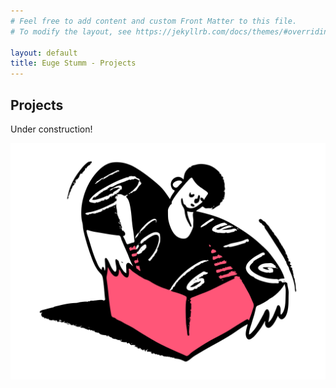 ```yaml
---
# Feel free to add content and custom Front Matter to this file.
# To modify the layout, see https://jekyllrb.com/docs/themes/#overriding-theme-defaults

layout: default
title: Euge Stumm - Projects
---
```



## Projects

Under construction!

![Person working on the computer](/img/unboxing.png) 
